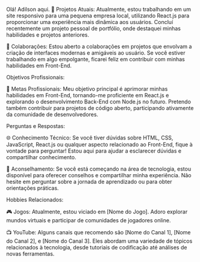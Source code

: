 Olá! Adilson aqui.
💼 Projetos Atuais: Atualmente, estou trabalhando em um site responsivo para uma pequena empresa local, utilizando React.js para proporcionar uma experiência mais dinâmica aos usuários. Concluí recentemente um projeto pessoal de portfólio, onde destaquei minhas habilidades e projetos anteriores.

🤝 Colaborações: Estou aberto a colaborações em projetos que envolvam a criação de interfaces modernas e amigáveis ao usuário. Se você estiver trabalhando em algo empolgante, ficarei feliz em contribuir com minhas habilidades em Front-End.

Objetivos Profissionais:

🎯 Metas Profissionais: Meu objetivo principal é aprimorar minhas habilidades em Front-End, tornando-me proficiente em React.js e explorando o desenvolvimento Back-End com Node.js no futuro. Pretendo também contribuir para projetos de código aberto, participando ativamente da comunidade de desenvolvedores.

Perguntas e Respostas:

🌐 Conhecimento Técnico: Se você tiver dúvidas sobre HTML, CSS, JavaScript, React.js ou qualquer aspecto relacionado ao Front-End, fique à vontade para perguntar! Estou aqui para ajudar a esclarecer dúvidas e compartilhar conhecimento.

🤔 Aconselhamento: Se você está começando na área de tecnologia, estou disponível para oferecer conselhos e compartilhar minha experiência. Não hesite em perguntar sobre a jornada de aprendizado ou para obter orientações práticas.

Hobbies Relacionados:

🎮 Jogos: Atualmente, estou viciado em [Nome do Jogo]. Adoro explorar mundos virtuais e participar de comunidades de jogadores online.

📺 YouTube: Alguns canais que recomendo são [Nome do Canal 1], [Nome do Canal 2], e [Nome do Canal 3]. Eles abordam uma variedade de tópicos relacionados à tecnologia, desde tutoriais de codificação até análises de novas ferramentas.
<!--
**AdilsonJPB/AdilsonJPB** is a ✨ _special_ ✨ repository because its `README.md` (this file) appears on your GitHub profile.

Here are some ideas to get you started:

- 🔭 I’m currently working on ...
- 🌱 I’m currently learning ...
- 👯 I’m looking to collaborate on ...
- 🤔 I’m looking for help with ...
- 💬 Ask me about ...
- 📫 How to reach me: ...
- 😄 Pronouns: ...
- ⚡ Fun fact: ...
-->
